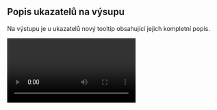 ﻿---
categories: [kiwi]
layout: kiwi
---

## Popis ukazatelů na výsupu
Na výstupu je u ukazatelů nový tooltip obsahující jejich kompletní popis.

<video src="{{site.url}}/data/tooltipyukaznavystupu.mp4" type="video/mp4" controls>Tooltip ukazatelů na výstupu</video>

